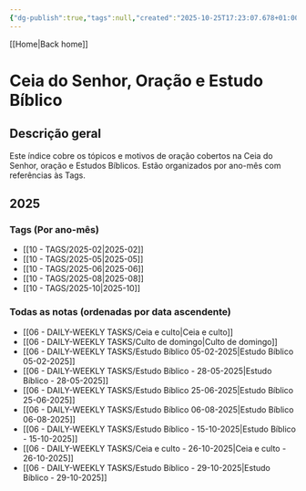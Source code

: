 ```yaml
---
{"dg-publish":true,"tags":null,"created":"2025-10-25T17:23:07.678+01:00","updated":"2025-10-30T12:47:46.681+00:00","dg-note-icon":"signpost","noteIcon":"signpost","dgPassFrontmatter":true,"permalink":"/07-indexes/ceia-do-senhor-oracao-e-estudo-biblico/"}
---
```


[[Home\|Back home]]
# Ceia do Senhor, Oração e Estudo Bíblico

## Descrição geral
Este índice cobre os tópicos e motivos de oração cobertos na Ceia do Senhor, oração e Estudos Bíblicos.
Estão organizados por ano-mês com referências às Tags.

## 2025
### Tags (Por ano-mês)
- [[10 - TAGS/2025-02\|2025-02]]
- [[10 - TAGS/2025-05\|2025-05]]
- [[10 - TAGS/2025-06\|2025-06]]
- [[10 - TAGS/2025-08\|2025-08]]
- [[10 - TAGS/2025-10\|2025-10]]
### Todas as notas (ordenadas por data ascendente)
- [[06 - DAILY-WEEKLY TASKS/Ceia e culto\|Ceia e culto]]
- [[06 - DAILY-WEEKLY TASKS/Culto de domingo\|Culto de domingo]]
- [[06 - DAILY-WEEKLY TASKS/Estudo Bíblico 05-02-2025\|Estudo Bíblico 05-02-2025]]
- [[06 - DAILY-WEEKLY TASKS/Estudo Bíblico - 28-05-2025\|Estudo Bíblico - 28-05-2025]]
- [[06 - DAILY-WEEKLY TASKS/Estudo Bíblico 25-06-2025\|Estudo Bíblico 25-06-2025]]
- [[06 - DAILY-WEEKLY TASKS/Estudo Bíblico 06-08-2025\|Estudo Bíblico 06-08-2025]]
- [[06 - DAILY-WEEKLY TASKS/Estudo Bíblico - 15-10-2025\|Estudo Bíblico - 15-10-2025]]
- [[06 - DAILY-WEEKLY TASKS/Ceia e culto - 26-10-2025\|Ceia e culto - 26-10-2025]]
- [[06 - DAILY-WEEKLY TASKS/Estudo Bíblico - 29-10-2025\|Estudo Bíblico - 29-10-2025]]